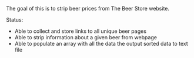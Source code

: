 The goal of this is to strip beer prices from The Beer Store website.

Status:
* Able to collect and store links to all unique beer pages
* Able to strip information about a given beer from webpage
* Able to populate an array with all the data the output sorted data to text file